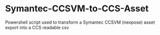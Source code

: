 # Symantec-CCSVM-to-CCS-Asset
Powershell script used to transform a Symantec CCSVM (nexpose) asset export into a CCS readable csv
